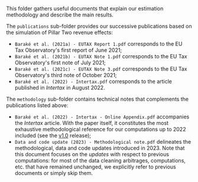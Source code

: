 This folder gathers useful documents that explain our estimation methodology and describe the main results.

The `publications` sub-folder provides our successive publications based on the simulation of Pillar Two revenue effects:

- `Baraké et al. (2021a) - EUTAX Report 1.pdf` corresponds to the EU Tax Observatory's first report of June 2021;
- `Baraké et al. (2021b) - EUTAX Note 1.pdf` corresponds to the EU Tax Observatory's first note of July 2021;
- `Baraké et al. (2021c) - EUTAX Note 3.pdf` corresponds to the EU Tax Observatory's third note of October 2021;
- `Baraké et al. (2022) - Intertax.pdf` corresponds to the article published in *Intertax* in August 2022. 

The `methodology` sub-folder contains technical notes that complements the publications listed above:

- `Baraké et al. (2022) - Intertax - Online Appendix.pdf` accompanies the *Intertax* article. With the paper itself, it constitutes the most exhaustive methodological reference for our computations up to 2022 included (see the [v1.0](https://github.com/eutaxobservatory/tax-deficit-simulator/tree/v1.0) release);
- `Data and code update (2023) - Methodological note.pdf` delineates the methodological, data and code updates introduced in 2023. Note that this document focuses on the *updates* with respect to previous computations: for most of the data cleaning arbitrages, computations, etc. that have remained unchanged, we explicitly refer to previous documents or simply skip them. 